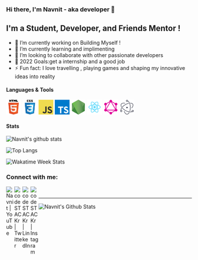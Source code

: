 ### Hi there, I'm Navnit - aka developer 👋

## I'm a Student, Developer, and Friends Mentor !
- 🔭 I’m currently working on Building Myself !
- 🌱 I’m currently learning  and implimenting
- 👯 I’m looking to collaborate with other passionate developers
- 🥅 2022 Goals:get a internship and a good job
- ⚡ Fun fact: I love travelling , playing games and shaping my innovative ideas into reality

#### Languages & Tools

<code><img height="40" src="https://raw.githubusercontent.com/github/explore/80688e429a7d4ef2fca1e82350fe8e3517d3494d/topics/html/html.png"></code>
<code><img height="40" src="https://raw.githubusercontent.com/github/explore/80688e429a7d4ef2fca1e82350fe8e3517d3494d/topics/css/css.png"></code>
<code><img height="40" src="https://raw.githubusercontent.com/github/explore/80688e429a7d4ef2fca1e82350fe8e3517d3494d/topics/javascript/javascript.png"></code>
<code><img height="40" src="https://raw.githubusercontent.com/github/explore/80688e429a7d4ef2fca1e82350fe8e3517d3494d/topics/typescript/typescript.png"></code>
<code><img height="40" src="https://raw.githubusercontent.com/github/explore/80688e429a7d4ef2fca1e82350fe8e3517d3494d/topics/nodejs/nodejs.png"></code>
<code><img height="40" src="https://raw.githubusercontent.com/github/explore/80688e429a7d4ef2fca1e82350fe8e3517d3494d/topics/react/react.png"></code>
<code><img height="40" src="https://raw.githubusercontent.com/github/explore/5c058a388828bb5fde0bcafd4bc867b5bb3f26f3/topics/graphql/graphql.png"></code>
<code><img height="40" src="https://raw.githubusercontent.com/github/explore/80688e429a7d4ef2fca1e82350fe8e3517d3494d/topics/electron/electron.png"></code>

#### Stats

![Navnit's github stats](https://github-readme-stats.vercel.app/api?username=navnit0707&show_icons=true&theme=radical)

![Top Langs](https://github-readme-stats.vercel.app/api/top-langs/?username=navnit0707&layout=compact&theme=radical)

![Wakatime Week Stats](https://github-readme-stats.vercel.app/api/wakatime?username=navnit0707L&layout=compact&theme=radical)

### Connect with me:

[<img align="left" alt="Navnit | YouTube" width="22px" src="https://cdn.jsdelivr.net/npm/simple-icons@v3/icons/youtube.svg" />][youtube]
[<img align="left" alt="codeSTACKr | Twitter" width="22px" src="https://cdn.jsdelivr.net/npm/simple-icons@v3/icons/twitter.svg" />][twitter]
[<img align="left" alt="codeSTACKr | LinkedIn" width="22px" src="https://cdn.jsdelivr.net/npm/simple-icons@v3/icons/linkedin.svg" />][linkedin]
[<img align="left" alt="codeSTACKr | Instagram" width="22px" src="https://cdn.jsdelivr.net/npm/simple-icons@v3/icons/instagram.svg" />][instagram]

<br />

---
<img align="left" alt="Navnit's Github Stats" src="https://github-readme-stats.vercel.app/api?username=navnit0707&show_icons=true&hide_border=true" />


[twitter]: https://twitter.com/navnit0707
[youtube]: https://youtube.com/navnit
[instagram]: https://instagram.com/portrait.mobile
[linkedin]: https://www.linkedin.com/in/navnit0707
